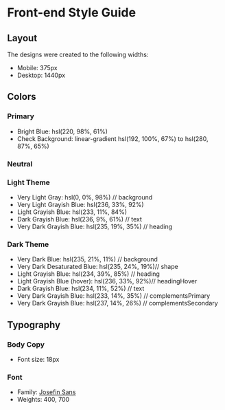 # Front-end Style Guide

## Layout

The designs were created to the following widths:

- Mobile: 375px
- Desktop: 1440px

## Colors

### Primary

- Bright Blue: hsl(220, 98%, 61%)
- Check Background: linear-gradient hsl(192, 100%, 67%) to hsl(280, 87%, 65%)

### Neutral

### Light Theme

- Very Light Gray: hsl(0, 0%, 98%)				// background
- Very Light Grayish Blue: hsl(236, 33%, 92%)	
- Light Grayish Blue: hsl(233, 11%, 84%)		
- Dark Grayish Blue: hsl(236, 9%, 61%)			// text			
- Very Dark Grayish Blue: hsl(235, 19%, 35%)	// heading

### Dark Theme

- Very Dark Blue: hsl(235, 21%, 11%)			// background
- Very Dark Desaturated Blue: hsl(235, 24%, 19%)// shape
- Light Grayish Blue: hsl(234, 39%, 85%)		// heading
- Light Grayish Blue (hover): hsl(236, 33%, 92%)// headingHover
- Dark Grayish Blue: hsl(234, 11%, 52%)			// text
- Very Dark Grayish Blue: hsl(233, 14%, 35%)	// complementsPrimary
- Very Dark Grayish Blue: hsl(237, 14%, 26%)	// complementsSecondary

## Typography

### Body Copy

- Font size: 18px

### Font

- Family: [Josefin Sans](https://fonts.google.com/specimen/Josefin+Sans)
- Weights: 400, 700
